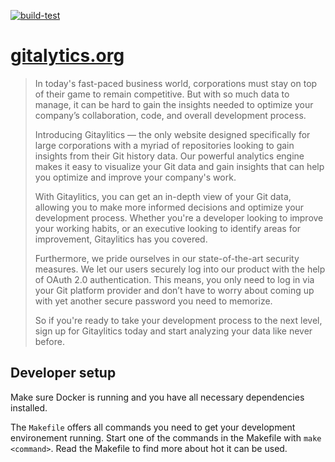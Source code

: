 [![build-test](https://github.com/konstantinlob/gitalytics.org/actions/workflows/testing-build.yml/badge.svg)](https://github.com/konstantinlob/gitalytics.org/actions/workflows/testing-build.yml)

# [gitalytics.org](https://gitalytics.org)

> In today's fast-paced business world, corporations must stay on top of their game to remain competitive. But with so much data to manage, it can be hard to gain the insights needed to optimize your company’s collaboration, code, and overall development process.
> 
> Introducing Gitaylitics — the only website designed specifically for large corporations with a myriad of repositories looking to gain insights from their Git history data. Our powerful analytics engine makes it easy to visualize your Git data and gain insights that can help you optimize and improve your company's work. 
> 
> With Gitaylitics, you can get an in-depth view of your Git data, allowing you to make more informed decisions and optimize your development process. Whether you're a developer looking to improve your working habits, or an executive looking to identify areas for improvement, Gitaylitics has you covered.
> 
> Furthermore, we pride ourselves in our state-of-the-art security measures. We let our users securely log into our product with the help of OAuth 2.0 authentication. This means, you only need to log in via your Git platform provider and don’t have to worry about coming up with yet another secure password you need to memorize.
> 
> So if you're ready to take your development process to the next level, sign up for Gitaylitics today and start analyzing your data like never before.

## Developer setup

Make sure Docker is running and you have all necessary dependencies installed.

The `Makefile` offers all commands you need to get your development environement running.
Start one of the commands in the Makefile with `make <command>`.
Read the Makefile to find more about hot it can be used.
